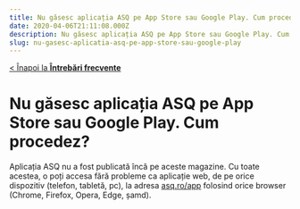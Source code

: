 ```yaml
---
title: Nu găsesc aplicația ASQ pe App Store sau Google Play. Cum procedez
date: 2020-04-06T21:11:08.000Z
description: Nu găsesc aplicația ASQ pe App Store sau Google Play. Cum procedez
slug: nu-gasesc-aplicatia-asq-pe-app-store-sau-google-play
---
```


[< Înapoi la **Întrebări frecvente**](/intrebari-frecvente/)

# Nu găsesc aplicația ASQ pe App Store sau Google Play. Cum procedez?

Aplicația ASQ nu a fost publicată încă pe aceste magazine. Cu toate acestea, o poți accesa fără probleme ca aplicație web, de pe orice dispozitiv (telefon, tabletă, pc), la adresa [asq.ro/app](https://asq.ro/app/) folosind orice browser (Chrome, Firefox, Opera, Edge, șamd).